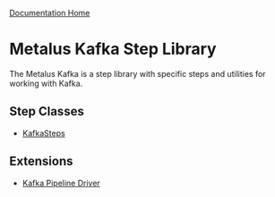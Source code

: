 [Documentation Home](../docs/readme.md)

# Metalus Kafka Step Library
The Metalus Kafka is a step library with specific steps and utilities for working with Kafka.

## Step Classes
* [KafkaSteps](docs/kafkasteps.md)

## Extensions
* [Kafka Pipeline Driver](docs/kafkapipelinedriver.md)
